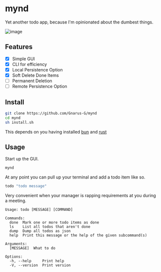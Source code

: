 # mynd

Yet another todo app, because I'm opinionated about the dumbest things.

![image](https://github.com/Gnarus-G/mynd/assets/37311893/1e1567a7-2c06-4371-a66d-c44513c8b0d7)

## Features

- [x] Simple GUI
- [x] CLI for efficiency
- [x] Local Persistence Option
- [x] Soft Delete Done Items
- [ ] Permanent Deletion
- [ ] Remote Persistence Option

## Install

```sh
git clone https://github.com/Gnarus-G/mynd
cd mynd
sh install.sh
```

This depends on you having installed [bun](https://bun.sh/) and [rust](https://doc.rust-lang.org/cargo/getting-started/installation.html)

## Usage

Start up the GUI.

```sh
mynd
```

At any point you can pull up your terminal and add a todo item like so.

```sh
todo "todo message"
```

Very convenient when your manager is rapping requirements at you during a meeting.

```
Usage: todo [MESSAGE] [COMMAND]

Commands:
  done  Mark one or more todo items as done
  ls    List all todos that aren't done
  dump  Dump all todos as json
  help  Print this message or the help of the given subcommand(s)

Arguments:
  [MESSAGE]  What to do

Options:
  -h, --help     Print help
  -V, --version  Print version
```
